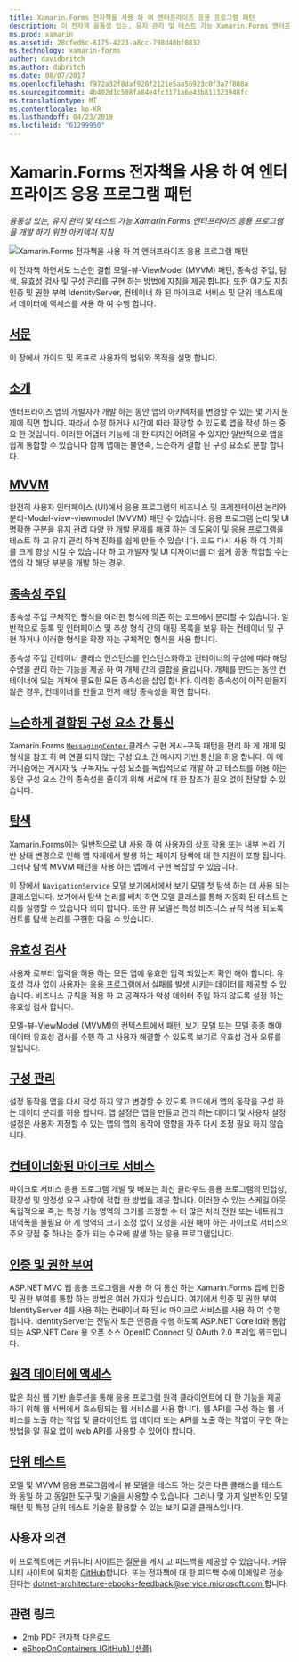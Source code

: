 ```yaml
---
title: Xamarin.Forms 전자책을 사용 하 여 엔터프라이즈 응용 프로그램 패턴
description: 이 전자책 융통성 있는, 유지 관리 및 테스트 가능 Xamarin.Forms 엔터프라이즈 응용 프로그램을 개발 하기 위한 아키텍처 지침을 제공 합니다.
ms.prod: xamarin
ms.assetid: 28cfed6c-6175-4223-a8cc-798d40bf0832
ms.technology: xamarin-forms
author: davidbritch
ms.author: dabritch
ms.date: 08/07/2017
ms.openlocfilehash: f972a32f8daf920f2121e5aa56923c0f3a7f808a
ms.sourcegitcommit: 4b402d1c508fa84e4fc3171a6e43b811323948fc
ms.translationtype: MT
ms.contentlocale: ko-KR
ms.lasthandoff: 04/23/2019
ms.locfileid: "61299950"
---
```

# <a name="enterprise-application-patterns-using-xamarinforms-ebook"></a>Xamarin.Forms 전자책을 사용 하 여 엔터프라이즈 응용 프로그램 패턴

_융통성 있는, 유지 관리 및 테스트 가능 Xamarin.Forms 엔터프라이즈 응용 프로그램을 개발 하기 위한 아키텍처 지침_

![](images/cover-sml.png "Xamarin.Forms 전자책을 사용 하 여 엔터프라이즈 응용 프로그램 패턴")

이 전자책 하면서도 느슨한 결합 모델-뷰-ViewModel (MVVM) 패턴, 종속성 주입, 탐색, 유효성 검사 및 구성 관리를 구현 하는 방법에 지침을 제공 합니다. 또한 이기도 지침 인증 및 권한 부여 IdentityServer, 컨테이너 화 된 마이크로 서비스 및 단위 테스트에서 데이터에 액세스를 사용 하 여 수행 합니다.

## <a name="prefaceprefacemd"></a>[서문](preface.md)

이 장에서 가이드 및 목표로 사용자의 범위와 목적을 설명 합니다.

## <a name="introductionintroductionmd"></a>[소개](introduction.md)

엔터프라이즈 앱의 개발자가 개발 하는 동안 앱의 아키텍처를 변경할 수 있는 몇 가지 문제에 직면 합니다. 따라서 수정 하거나 시간에 따라 확장할 수 있도록 앱을 작성 하는 중요 한 것입니다. 이러한 어댑터 기능에 대 한 디자인 어려울 수 있지만 일반적으로 앱을 쉽게 통합할 수 있습니다 함께 앱에는 불연속, 느슨하게 결합 된 구성 요소로 분할 합니다.

## <a name="mvvmmvvmmd"></a>[MVVM](mvvm.md)

완전히 사용자 인터페이스 (UI)에서 응용 프로그램의 비즈니스 및 프레젠테이션 논리와 분리-Model-view-viewmodel (MVVM) 패턴 수 있습니다. 응용 프로그램 논리 및 UI 명확한 구분을 유지 관리 다양 한 개발 문제를 해결 하는 데 도움이 및 응용 프로그램을 테스트 하 고 유지 관리 하며 진화를 쉽게 만들 수 있습니다. 코드 다시 사용 하 여 기회를 크게 향상 시킬 수 있습니다 하 고 개발자 및 UI 디자이너를 더 쉽게 공동 작업할 수는 앱의 각 해당 부분을 개발 하는 경우.

## <a name="dependency-injectiondependency-injectionmd"></a>[종속성 주입](dependency-injection.md)

종속성 주입 구체적인 형식을 이러한 형식에 의존 하는 코드에서 분리할 수 있습니다. 일반적으로 등록 및 인터페이스 및 추상 형식 간의 매핑 목록을 보유 하는 컨테이너 및 구현 하거나 이러한 형식을 확장 하는 구체적인 형식을 사용 합니다.

종속성 주입 컨테이너 클래스 인스턴스를 인스턴스화하고 컨테이너의 구성에 따라 해당 수명을 관리 하는 기능을 제공 하 여 개체 간의 결합을 줄입니다. 개체를 만드는 동안 컨테이너에 있는 개체에 필요한 모든 종속성을 삽입 합니다. 이러한 종속성이 아직 만들지 않은 경우, 컨테이너를 만들고 먼저 해당 종속성을 확인 합니다.

## <a name="communicating-between-loosely-coupled-componentscommunicating-between-loosely-coupled-componentsmd"></a>[느슨하게 결합된 구성 요소 간 통신](communicating-between-loosely-coupled-components.md)

Xamarin.Forms [ `MessagingCenter` ](xref:Xamarin.Forms.MessagingCenter) 클래스 구현 게시-구독 패턴을 편리 하 게 개체 및 형식을 참조 하 여 연결 되지 않는 구성 요소 간 메시지 기반 통신을 허용 합니다. 이 메커니즘에는 게시자 및 구독자도 구성 요소를 독립적으로 개발 하 고 테스트를 허용 하는 동안 구성 요소 간의 종속성을 줄이기 위해 서로에 대 한 참조가 필요 없이 전달할 수 있습니다.

## <a name="navigationnavigationmd"></a>[탐색](navigation.md)

Xamarin.Forms에는 일반적으로 UI 사용 하 여 사용자의 상호 작용 또는 내부 논리 기반 상태 변경으로 인해 앱 자체에서 발생 하는 페이지 탐색에 대 한 지원이 포함 됩니다. 그러나 탐색 MVVM 패턴을 사용 하는 앱에서 구현 복잡할 수 있습니다.

이 장에서 `NavigationService` 모델 보기에서에서 보기 모델 첫 탐색 하는 데 사용 되는 클래스입니다. 보기에서 탐색 논리를 배치 하면 모델 클래스를 통해 자동화 된 테스트 논리를 실행할 수 있습니다 의미 합니다. 또한 뷰 모델은 특정 비즈니스 규칙 적용 되도록 컨트롤 탐색 논리를 구현한 다음 수 있습니다.

## <a name="validationvalidationmd"></a>[유효성 검사](validation.md)

사용자 로부터 입력을 허용 하는 모든 앱에 유효한 입력 되었는지 확인 해야 합니다. 유효성 검사 없이 사용자는 응용 프로그램에서 실패를 발생 시키는 데이터를 제공할 수 있습니다. 비즈니스 규칙을 적용 하 고 공격자가 악성 데이터 주입 하지 않도록 설정 하는 유효성 검사 합니다.

모델-뷰-ViewModel (MVVM)의 컨텍스트에서 패턴, 보기 모델 또는 모델 종종 해야 데이터 유효성 검사를 수행 하 고 사용자 해결할 수 있도록 보기로 유효성 검사 오류를 알립니다.

## <a name="configuration-managementconfiguration-managementmd"></a>[구성 관리](configuration-management.md)

설정 동작을 앱을 다시 작성 하지 않고 변경할 수 있도록 코드에서 앱의 동작을 구성 하는 데이터 분리를 허용 합니다. 앱 설정은 앱을 만들고 관리 하는 데이터 및 사용자 설정 설정은 사용자 지정할 수 있는 앱의 앱의 동작에 영향을 자주 다시 조정 필요 하지 않습니다.

## <a name="containerized-microservicescontainerized-microservicesmd"></a>[컨테이너화된 마이크로 서비스](containerized-microservices.md)

마이크로 서비스 응용 프로그램 개발 및 배포는 최신 클라우드 응용 프로그램의 민첩성, 확장성 및 안정성 요구 사항에 적합 한 방법을 제공 합니다. 이러한 수 있는 스케일 아웃 독립적으로 즉,는 특정 기능 영역의 크기를 조정할 수 더 많은 처리 전원 또는 네트워크 대역폭을 불필요 하 게 영역의 크기 조정 없이 요청을 지원 해야 하는 마이크로 서비스의 주요 장점 중 하나는 증가 되는 수요에 발생 하는 응용 프로그램입니다.

## <a name="authentication-and-authorizationauthentication-and-authorizationmd"></a>[인증 및 권한 부여](authentication-and-authorization.md)

ASP.NET MVC 웹 응용 프로그램을 사용 하 여 통신 하는 Xamarin.Forms 앱에 인증 및 권한 부여를 통합 하는 방법은 여러 가지가 있습니다. 여기에서 인증 및 권한 부여 IdentityServer 4를 사용 하는 컨테이너 화 된 id 마이크로 서비스를 사용 하 여 수행 됩니다. IdentityServer는 전달자 토큰 인증을 수행 하도록 ASP.NET Core Id와 통합 되는 ASP.NET Core 용 오픈 소스 OpenID Connect 및 OAuth 2.0 프레임 워크입니다.

## <a name="accessing-remote-dataaccessing-remote-datamd"></a>[원격 데이터에 액세스](accessing-remote-data.md)

많은 최신 웹 기반 솔루션을 통해 응용 프로그램 원격 클라이언트에 대 한 기능을 제공 하기 위해 웹 서버에서 호스팅되는 웹 서비스를 사용 합니다. 웹 API를 구성 하는 웹 서비스를 노출 하는 작업 및 클라이언트 앱 데이터 또는 API를 노출 하는 작업이 구현 하는 방법을 알 필요 없이 web API를 사용할 수 있어야 합니다.

## <a name="unit-testingunit-testingmd"></a>[단위 테스트](unit-testing.md)

모델 및 MVVM 응용 프로그램에서 뷰 모델을 테스트 하는 것은 다른 클래스를 테스트와 동일 하 고 동일한 도구 및 기술을 사용할 수 있습니다. 그러나 몇 가지 일반적인 모델 패턴 및 특정 단위 테스트 기술을 활용할 수 있는 보기 모델 클래스입니다.

## <a name="feedback"></a>사용자 의견

이 프로젝트에는 커뮤니티 사이트는 질문을 게시 고 피드백을 제공할 수 있습니다. 커뮤니티 사이트에 위치한 [GitHub](https://github.com/dotnet-architecture/eShopOnContainers)합니다. 또는 전자책에 대 한 피드백 수에 이메일로 전송 된다는 [ dotnet-architecture-ebooks-feedback@service.microsoft.com ](mailto:dotnet-architecture-ebooks-feedback@service.microsoft.com)합니다.


## <a name="related-links"></a>관련 링크

- [2mb PDF 전자책 다운로드](https://aka.ms/xamarinpatternsebook)
- [eShopOnContainers (GitHub) (샘플)](https://github.com/dotnet-architecture/eShopOnContainers)
